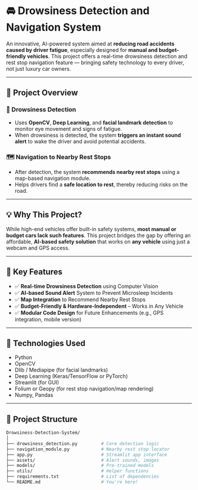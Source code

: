 
# 🚘 Drowsiness Detection and Navigation System

An innovative, AI-powered system aimed at **reducing road accidents caused by driver fatigue**, especially designed for **manual and budget-friendly vehicles**. This project offers a real-time drowsiness detection and rest stop navigation feature — bringing safety technology to every driver, not just luxury car owners.

---

## 📌 Project Overview

### 🚗 Drowsiness Detection
- Uses **OpenCV**, **Deep Learning**, and **facial landmark detection** to monitor eye movement and signs of fatigue.
- When drowsiness is detected, the system **triggers an instant sound alert** to wake the driver and avoid potential accidents.

### 🗺️ Navigation to Nearby Rest Stops
- After detection, the system **recommends nearby rest stops** using a map-based navigation module.
- Helps drivers find a **safe location to rest**, thereby reducing risks on the road.

---

## 💡 Why This Project?

While high-end vehicles offer built-in safety systems, **most manual or budget cars lack such features**. This project bridges the gap by offering an affordable, **AI-based safety solution** that works on **any vehicle** using just a webcam and GPS access.

---

## 🎯 Key Features

- ✅ **Real-time Drowsiness Detection** using Computer Vision
- ✅ **AI-based Sound Alert** System to Prevent Microsleep Incidents
- ✅ **Map Integration** to Recommend Nearby Rest Stops
- ✅ **Budget-Friendly & Hardware-Independent** – Works in Any Vehicle
- ✅ **Modular Code Design** for Future Enhancements (e.g., GPS integration, mobile version)

---

## 🧠 Technologies Used

- Python
- OpenCV
- Dlib / Mediapipe (for facial landmarks)
- Deep Learning (Keras/TensorFlow or PyTorch)
- Streamlit (for GUI)
- Folium or Geopy (for rest stop navigation/map rendering)
- Numpy, Pandas

---

## 📂 Project Structure

```bash
Drowsiness-Detection-System/
│
├── drowsiness_detection.py         # Core detection logic
├── navigation_module.py            # Nearby rest stop locator
├── app.py                          # Streamlit app interface
├── assets/                         # Alert sounds, images
├── models/                         # Pre-trained models
├── utils/                          # Helper functions
├── requirements.txt                # List of dependencies
└── README.md                       # You're here!
